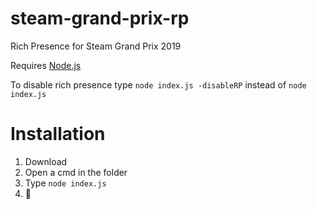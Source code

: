 # steam-grand-prix-rp
Rich Presence for Steam Grand Prix 2019

Requires [Node.js](https://nodejs.org/en/)

To disable rich presence type `node index.js -disableRP` instead of `node index.js`

# Installation

1. Download
2. Open a cmd in the folder
3. Type `node index.js`
4. 👜
